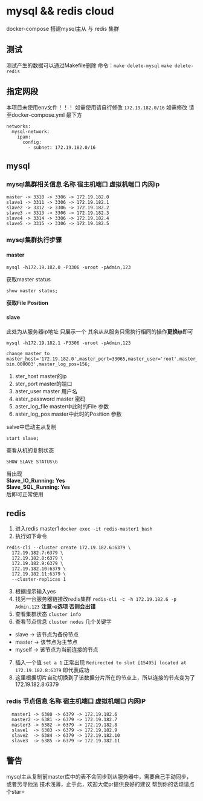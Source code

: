 # mysql && redis cloud
docker-compose 搭建mysql主从 与 redis 集群 

## 测试
测试产生的数据可以通过Makefile删除
命令：`make delete-mysql` `make delete-redis`

## 指定网段
本项目未使用env文件！！！ 如需使用请自行修改
`172.19.182.0/16` 如需修改 请至docker-compose.yml 最下方 

```
networks:
  mysql-network:
    ipam:
      config:
        - subnet: 172.19.182.0/16
```

## mysql

### mysql集群相关信息 名称 宿主机端口 虚拟机端口 内网ip
```text
master -> 3310 -> 3306 -> 172.19.182.0 
slave1 -> 3311 -> 3306 -> 172.19.182.1 
slave2 -> 3312 -> 3306 -> 172.19.182.2
slave3 -> 3313 -> 3306 -> 172.19.182.3
slave4 -> 3314 -> 3306 -> 172.19.182.4
slave5 -> 3315 -> 3306 -> 172.19.182.5
```

### mysql集群执行步骤

#### master
```shell
mysql -h172.19.182.0 -P3306 -uroot -pAdmin,123
```

获取master status
```mysql
show master status;
```

**获取File Position**

#### slave 
此处为从服务器ip地址 只展示一个 其余从从服务只需执行相同的操作**更换ip**即可
```shell
mysql -h172.19.182.1 -P3306 -uroot -pAdmin,123 
```

```mysql
change master to master_host='172.19.182.0',master_port=33065,master_user='root',master_password='Admin,123',master_log_file='mysql-bin.000003',master_log_pos=156;
```
1.  ster_host master的ip 
2.  ster_port master的端口
3.  aster_user master 用户名
4.  aster_password master 密码
5.  aster_log_file master中此时的File 参数
6.  aster_log_pos master中此时的Position 参数

 salve中启动主从复制
 ```mysql
 start slave;
 ```
 
查看从机的复制状态
```mysql
SHOW SLAVE STATUS\G
```

当出现 <br>
**Slave_IO_Running: Yes** <br>
**Slave_SQL_Running: Yes** <br>
后即可正常使用

## redis
1. 进入redis master1 `docker exec -it redis-master1 bash`
2. 执行如下命令
```redis
redis-cli --cluster create 172.19.182.6:6379 \
  172.19.182.7:6379 \
  172.19.182.8:6379 \
  172.19.182.9:6379 \
  172.19.182.10:6379 \
  172.19.182.11:6379 \
  --cluster-replicas 1
```
3. 根据提示输入yes
4. 找另一台服务器链接改redis集群 `redis-cli -c -h 172.19.182.6 -p Admin,123` **注意-c选项 否则会出错**
5. 查看集群状态 `cluster info`
6. 查看节点信息 `cluster nodes` 几个关键字 
  - slave  -> 该节点为备份节点
  - master -> 该节点为主节点
  - myself -> 该节点为当前连接的节点
7. 插入一个值 `set a 1` 正常出现 `Redirected to slot [15495] located at 172.19.182.8:6379` 即代表成功 
8. 这里根据切片自动切换到了该数据分片所在的节点上，所以连接的节点变为了172.19.182.8:6379

### redis 节点信息 名称 宿主机端口 虚拟机端口 内网IP
```text
  master1 -> 6380 -> 6379 -> 172.19.182.6
  master2 -> 6381 -> 6379 -> 172.19.182.7
  master3 -> 6382 -> 6379 -> 172.19.182.8
  slave1  -> 6383 -> 6379 -> 172.19.182.9
  slave2  -> 6384 -> 6379 -> 172.19.182.10
  slave3  -> 6385 -> 6379 -> 172.19.182.11
```

## 警告
mysql主从复制前master库中的表不会同步到从服务器中，需要自己手动同步，或者另寻他法
技术浅薄，止于此，欢迎大佬pr提供良好的建议
帮到你的话烦请点个star⭐
